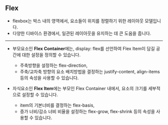 ## Flex

- flexbox는 박스 내의 영역에서, 요소들이 위치를 정렬하기 위한 레이아웃 모델입니다. 
- 다양한 디바이스 환경에서, 일관된 레이아웃을 유지하는 데 큰 도움을 줍니다.

---

- 부모요소인 **Flex Container**에는, display: flex를 선언하여 Flex Item이 담길 공간에 대한 설정을 정의할 수 있습니다.
    - 주축방향을 설정하는 flex-direction, 
    - 주축/교차축 방향의 요소 배치방법을 결정하는 justify-content, align-items 등의 속성을 사용할 수 있습니다.

- 자식요소인 **Flex Item**에는 부모인 Flex Container 내에서, 요소의 크기를 세부적으로 설정할 수 있습니다.
    - item의 기본너비를 결정하는 flex-basis,
    - 증가 너비/감소 너비 비율을 설정하는 flex-grow, flex-shrink 등의 속성을 사용할 수 있습니다.
